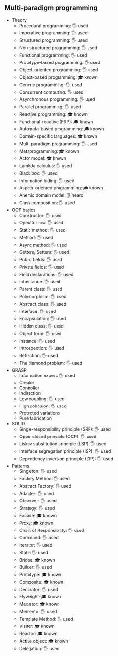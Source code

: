 ## Multi-paradigm programming

- Theory
  - Procedural programming: 🖐️ used
  - Imperative programming: 🖐️ used
  - Structured programming: 🖐️ used
  - Non-structured programming: 🖐️ used
  - Functional programming: 🖐️ used
  - Prototype-based programming: 🖐️ used
  - Object-oriented programming: 🖐️ used
  - Object-based programming: 🎓 known
  - Generic programming: 🖐️ used
  - Concurrent computing: 🖐️ used
  - Asynchronous programming: 🖐️ used
  - Parallel programming: 🖐️ used
  - Reactive programming: 🎓 known
  - Functional-reactive (FRP): 🎓 known
  - Automata-based programming: 🎓 known
  - Domain-specific languages: 🎓 known
  - Multi-paradigm programming: 🖐️ used
  - Metaprogramming: 🎓 known
  - Actor model: 🎓 known
  - Lambda calculus: 🖐️ used
  - Black box: 🖐️ used
  - Information hiding: 🖐️ used
  - Aspect-oriented programming: 🎓 known
  - Anemic domain model: 👂 heard
  - Class composition: 🖐️ used
- OOP basics
  - Constructor: 🖐️ used
  - Operator `new`: 🖐️ used
  - Static method: 🖐️ used
  - Method: 🖐️ used
  - Async method: 🖐️ used
  - Getters, Setters: 🖐️ used
  - Public fields: 🖐️ used
  - Private fields: 🖐️ used
  - Field declarations: 🖐️ used
  - Inheritance: 🖐️ used
  - Parent class: 🖐️ used
  - Polymorphism: 🖐️ used
  - Abstract class: 🖐️ used
  - Interface: 🖐️ used
  - Encapsulation: 🖐️ used
  - Hidden class: 🖐️ used
  - Object form: 🖐️ used
  - Instance: 🖐️ used
  - Introspection: 🖐️ used
  - Reflection: 🖐️ used
  - The diamond problem: 🖐️ used
- GRASP
  - Information expert: 🖐️ used
  - Creator
  - Controller
  - Indirection
  - Low coupling: 🖐️ used
  - High cohesion: 🖐️ used
  - Protected variations
  - Pure fabrication
- SOLID
  - Single-responsibility principle (SRP): 🖐️ used
  - Open–closed principle (OCP): 🖐️ used
  - Liskov substitution principle (LSP): 🖐️ used
  - Interface segregation principle (ISP): 🖐️ used
  - Dependency inversion principle (DIP): 🖐️ used
- Patterns
  - Singleton: 🖐️ used
  - Factory Method: 🖐️ used
  - Abstract Factory: 🖐️ used
  - Adapter: 🖐️ used
  - Observer: 🖐️ used
  - Strategy: 🖐️ used
  - Facade: 🎓 known
  - Proxy: 🎓 known
  - Chain of Responsibility: 🖐️ used
  - Command: 🖐️ used
  - Iterator: 🖐️ used
  - State: 🖐️ used
  - Bridge: 🎓 known
  - Builder: 🖐️ used
  - Prototype: 🎓 known
  - Composite: 🎓 known
  - Decorator: 🖐️ used
  - Flyweight: 🎓 known
  - Mediator: 🎓 known
  - Memento: 🖐️ used
  - Template Method: 🖐️ used
  - Visitor: 🎓 known
  - Reactor: 🎓 known
  - Active object: 🎓 known
  - Delegation: 🖐️ used
